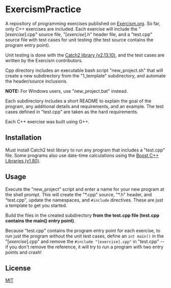 # ExercismPractice

A repository of programming exercises published on [Exercism.org](https://exercism.org). So far, only C++ exercises are included. Each exercise will include the "[*exercise*].cpp" source file, "[*exercise*].h" header file, and a "test.cpp" source file with test cases for unit testing (the test source contains the program entry point).

Unit testing is done with the [Catch2 library (v2.13.10)](https://github.com/catchorg/Catch2), and the test cases are written by the Exercism contributors.

Cpp directory includes an executable bash script "new_project.sh" that will create a new subdirectory from the "1_template" subdirectory, and automate the header/source inclusions.

**NOTE:** For Windows users, use "new_project.bat" instead.

Each subdirectory includes a short README to explain the goal of the program, any additional details and requirements, and an example. The test cases defined in "test.cpp" are taken as the hard requirements.

Each C++ exercise was built using G++.

## Installation

Must install Catch2 test library to run any program that includes a "test.cpp" file. Some programs also use date-time calculations using the [Boost C++ Libraries (v1.80)](https://www.boost.org/).

## Usage

Execute the "new_project" script and enter a name for your new program at the shell prompt. This will create the "\*.cpp" source, "\*.h" header, and "test.cpp", update the namespaces, and `#include` directives. These are just a template to get you started.

Build the files in the created subdirectory **from the test.cpp file (test.cpp contains the main() entry point)**.

Because "test.cpp" contains the program entry point for each exercise, to run just the program without the unit test cases, define an `int main()` in the "[*exercise*].cpp" and remove the `#include "[exercise].cpp"` in "test.cpp" -- if you don't remove the reference, it will try to run a program with two entry points and crash! 

## License
[MIT](https://choosealicense.com/licenses/mit/)
